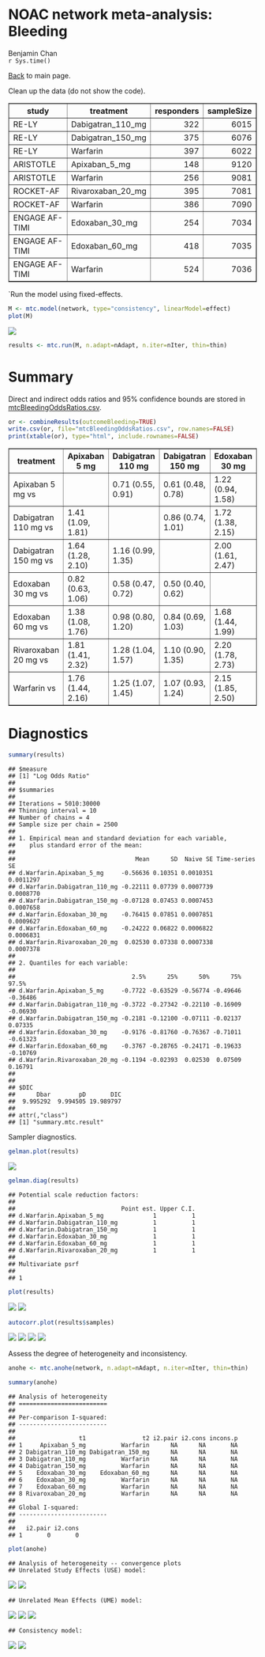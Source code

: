 # NOAC network meta-analysis: Bleeding
Benjamin Chan  
`r Sys.time()`  

[Back](README.md) to main page.

Clean up the data (do not show the code).

<!-- html table generated in R 3.2.2 by xtable 1.7-4 package -->
<!-- Thu Feb 04 15:39:32 2016 -->
<table border=1>
<tr> <th> study </th> <th> treatment </th> <th> responders </th> <th> sampleSize </th>  </tr>
  <tr> <td> RE-LY </td> <td> Dabigatran_110_mg </td> <td align="right"> 322 </td> <td align="right"> 6015 </td> </tr>
  <tr> <td> RE-LY </td> <td> Dabigatran_150_mg </td> <td align="right"> 375 </td> <td align="right"> 6076 </td> </tr>
  <tr> <td> RE-LY </td> <td> Warfarin </td> <td align="right"> 397 </td> <td align="right"> 6022 </td> </tr>
  <tr> <td> ARISTOTLE </td> <td> Apixaban_5_mg </td> <td align="right"> 148 </td> <td align="right"> 9120 </td> </tr>
  <tr> <td> ARISTOTLE </td> <td> Warfarin </td> <td align="right"> 256 </td> <td align="right"> 9081 </td> </tr>
  <tr> <td> ROCKET-AF </td> <td> Rivaroxaban_20_mg </td> <td align="right"> 395 </td> <td align="right"> 7081 </td> </tr>
  <tr> <td> ROCKET-AF </td> <td> Warfarin </td> <td align="right"> 386 </td> <td align="right"> 7090 </td> </tr>
  <tr> <td> ENGAGE AF-TIMI </td> <td> Edoxaban_30_mg </td> <td align="right"> 254 </td> <td align="right"> 7034 </td> </tr>
  <tr> <td> ENGAGE AF-TIMI </td> <td> Edoxaban_60_mg </td> <td align="right"> 418 </td> <td align="right"> 7035 </td> </tr>
  <tr> <td> ENGAGE AF-TIMI </td> <td> Warfarin </td> <td align="right"> 524 </td> <td align="right"> 7036 </td> </tr>
   </table>

`Run the model using fixed-effects.


```r
M <- mtc.model(network, type="consistency", linearModel=effect)
plot(M)
```

![](mtcBleeding_files/figure-html/network-1.png) 

```r
results <- mtc.run(M, n.adapt=nAdapt, n.iter=nIter, thin=thin)
```

# Summary

Direct and indirect odds ratios and 95% confidence bounds are stored in
[mtcBleedingOddsRatios.csv](mtcBleedingOddsRatios.csv).


```r
or <- combineResults(outcomeBleeding=TRUE)
write.csv(or, file="mtcBleedingOddsRatios.csv", row.names=FALSE)
print(xtable(or), type="html", include.rownames=FALSE)
```

<!-- html table generated in R 3.2.2 by xtable 1.7-4 package -->
<!-- Thu Feb 04 15:39:45 2016 -->
<table border=1>
<tr> <th> treatment </th> <th> Apixaban 5 mg </th> <th> Dabigatran 110 mg </th> <th> Dabigatran 150 mg </th> <th> Edoxaban 30 mg </th> <th> Edoxaban 60 mg </th> <th> Rivaroxaban 20 mg </th> <th> Warfarin </th>  </tr>
  <tr> <td> Apixaban 5 mg vs </td> <td>  </td> <td> 0.71 (0.55, 0.91) </td> <td> 0.61 (0.48, 0.78) </td> <td> 1.22 (0.94, 1.58) </td> <td> 0.72 (0.57, 0.92) </td> <td> 0.55 (0.43, 0.71) </td> <td> 0.57 (0.46, 0.69) </td> </tr>
  <tr> <td> Dabigatran 110 mg vs </td> <td> 1.41 (1.09, 1.81) </td> <td>  </td> <td> 0.86 (0.74, 1.01) </td> <td> 1.72 (1.38, 2.15) </td> <td> 1.02 (0.83, 1.25) </td> <td> 0.78 (0.64, 0.96) </td> <td> 0.80 (0.69, 0.93) </td> </tr>
  <tr> <td> Dabigatran 150 mg vs </td> <td> 1.64 (1.28, 2.10) </td> <td> 1.16 (0.99, 1.35) </td> <td>  </td> <td> 2.00 (1.61, 2.47) </td> <td> 1.19 (0.97, 1.44) </td> <td> 0.91 (0.74, 1.11) </td> <td> 0.93 (0.80, 1.08) </td> </tr>
  <tr> <td> Edoxaban 30 mg vs </td> <td> 0.82 (0.63, 1.06) </td> <td> 0.58 (0.47, 0.72) </td> <td> 0.50 (0.40, 0.62) </td> <td>  </td> <td> 0.59 (0.50, 0.70) </td> <td> 0.45 (0.37, 0.56) </td> <td> 0.47 (0.40, 0.54) </td> </tr>
  <tr> <td> Edoxaban 60 mg vs </td> <td> 1.38 (1.08, 1.76) </td> <td> 0.98 (0.80, 1.20) </td> <td> 0.84 (0.69, 1.03) </td> <td> 1.68 (1.44, 1.99) </td> <td>  </td> <td> 0.76 (0.63, 0.93) </td> <td> 0.79 (0.69, 0.90) </td> </tr>
  <tr> <td> Rivaroxaban 20 mg vs </td> <td> 1.81 (1.41, 2.32) </td> <td> 1.28 (1.04, 1.57) </td> <td> 1.10 (0.90, 1.35) </td> <td> 2.20 (1.78, 2.73) </td> <td> 1.31 (1.07, 1.59) </td> <td>  </td> <td> 1.03 (0.89, 1.18) </td> </tr>
  <tr> <td> Warfarin vs </td> <td> 1.76 (1.44, 2.16) </td> <td> 1.25 (1.07, 1.45) </td> <td> 1.07 (0.93, 1.24) </td> <td> 2.15 (1.85, 2.50) </td> <td> 1.27 (1.11, 1.46) </td> <td> 0.98 (0.85, 1.13) </td> <td>  </td> </tr>
   </table>

# Diagnostics



```r
summary(results)
```

```
## $measure
## [1] "Log Odds Ratio"
## 
## $summaries
## 
## Iterations = 5010:30000
## Thinning interval = 10 
## Number of chains = 4 
## Sample size per chain = 2500 
## 
## 1. Empirical mean and standard deviation for each variable,
##    plus standard error of the mean:
## 
##                                  Mean      SD  Naive SE Time-series SE
## d.Warfarin.Apixaban_5_mg     -0.56636 0.10351 0.0010351      0.0011297
## d.Warfarin.Dabigatran_110_mg -0.22111 0.07739 0.0007739      0.0008770
## d.Warfarin.Dabigatran_150_mg -0.07128 0.07453 0.0007453      0.0007658
## d.Warfarin.Edoxaban_30_mg    -0.76415 0.07851 0.0007851      0.0009627
## d.Warfarin.Edoxaban_60_mg    -0.24222 0.06822 0.0006822      0.0006831
## d.Warfarin.Rivaroxaban_20_mg  0.02530 0.07338 0.0007338      0.0007378
## 
## 2. Quantiles for each variable:
## 
##                                 2.5%      25%      50%      75%    97.5%
## d.Warfarin.Apixaban_5_mg     -0.7722 -0.63529 -0.56774 -0.49646 -0.36486
## d.Warfarin.Dabigatran_110_mg -0.3722 -0.27342 -0.22110 -0.16909 -0.06930
## d.Warfarin.Dabigatran_150_mg -0.2181 -0.12100 -0.07111 -0.02137  0.07335
## d.Warfarin.Edoxaban_30_mg    -0.9176 -0.81760 -0.76367 -0.71011 -0.61323
## d.Warfarin.Edoxaban_60_mg    -0.3767 -0.28765 -0.24171 -0.19633 -0.10769
## d.Warfarin.Rivaroxaban_20_mg -0.1194 -0.02393  0.02530  0.07509  0.16791
## 
## 
## $DIC
##      Dbar        pD       DIC 
##  9.995292  9.994505 19.989797 
## 
## attr(,"class")
## [1] "summary.mtc.result"
```

Sampler diagnostics.


```r
gelman.plot(results)
```

![](mtcBleeding_files/figure-html/gelman-1.png) 

```r
gelman.diag(results)
```

```
## Potential scale reduction factors:
## 
##                              Point est. Upper C.I.
## d.Warfarin.Apixaban_5_mg              1          1
## d.Warfarin.Dabigatran_110_mg          1          1
## d.Warfarin.Dabigatran_150_mg          1          1
## d.Warfarin.Edoxaban_30_mg             1          1
## d.Warfarin.Edoxaban_60_mg             1          1
## d.Warfarin.Rivaroxaban_20_mg          1          1
## 
## Multivariate psrf
## 
## 1
```


```r
plot(results)
```

![](mtcBleeding_files/figure-html/trace-1.png) ![](mtcBleeding_files/figure-html/trace-2.png) 


```r
autocorr.plot(results$samples)
```

![](mtcBleeding_files/figure-html/autocorr-1.png) ![](mtcBleeding_files/figure-html/autocorr-2.png) ![](mtcBleeding_files/figure-html/autocorr-3.png) ![](mtcBleeding_files/figure-html/autocorr-4.png) 

Assess the degree of heterogeneity and inconsistency.


```r
anohe <- mtc.anohe(network, n.adapt=nAdapt, n.iter=nIter, thin=thin)
```


```r
summary(anohe)
```

```
## Analysis of heterogeneity
## =========================
## 
## Per-comparison I-squared:
## -------------------------
## 
##                  t1                t2 i2.pair i2.cons incons.p
## 1     Apixaban_5_mg          Warfarin      NA      NA       NA
## 2 Dabigatran_110_mg Dabigatran_150_mg      NA      NA       NA
## 3 Dabigatran_110_mg          Warfarin      NA      NA       NA
## 4 Dabigatran_150_mg          Warfarin      NA      NA       NA
## 5    Edoxaban_30_mg    Edoxaban_60_mg      NA      NA       NA
## 6    Edoxaban_30_mg          Warfarin      NA      NA       NA
## 7    Edoxaban_60_mg          Warfarin      NA      NA       NA
## 8 Rivaroxaban_20_mg          Warfarin      NA      NA       NA
## 
## Global I-squared:
## -------------------------
## 
##   i2.pair i2.cons
## 1       0       0
```

```r
plot(anohe)
```

```
## Analysis of heterogeneity -- convergence plots
## Unrelated Study Effects (USE) model:
```

![](mtcBleeding_files/figure-html/anohe-1.png) ![](mtcBleeding_files/figure-html/anohe-2.png) 

```
## Unrelated Mean Effects (UME) model:
```

![](mtcBleeding_files/figure-html/anohe-3.png) ![](mtcBleeding_files/figure-html/anohe-4.png) ![](mtcBleeding_files/figure-html/anohe-5.png) 

```
## Consistency model:
```

![](mtcBleeding_files/figure-html/anohe-6.png) ![](mtcBleeding_files/figure-html/anohe-7.png) 

